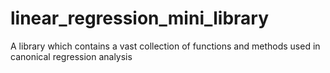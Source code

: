 # linear_regression_mini_library
A library which contains a vast collection of functions and methods used in canonical regression analysis
